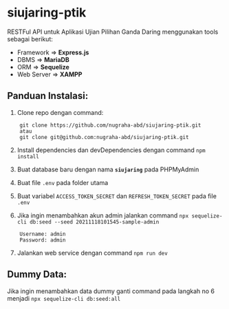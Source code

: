 # siujaring-ptik
RESTFul API untuk Aplikasi Ujian Pilihan Ganda Daring menggunakan tools sebagai berikut:

- Framework => **Express.js**
- DBMS => **MariaDB** 
- ORM => **Sequelize**
- Web Server => **XAMPP**

## Panduan Instalasi:
1. Clone repo dengan command:
```
    git clone https://github.com/nugraha-abd/siujaring-ptik.git 
    atau 
    git clone git@github.com:nugraha-abd/siujaring-ptik.git
```

2. Install dependencies dan devDependencies dengan command `npm install`

3. Buat database baru dengan nama **`siujaring`** pada PHPMyAdmin

4. Buat file `.env` pada folder utama

5. Buat variabel `ACCESS_TOKEN_SECRET` dan `REFRESH_TOKEN_SECRET` pada file `.env`

6. Jika ingin menambahkan akun admin jalankan command `npx sequelize-cli db:seed --seed 20211118101545-sample-admin`
```
    Username: admin
    Password: admin
```

7. Jalankan web service dengan command `npm run dev`

## Dummy Data:
Jika ingin menambahkan data dummy ganti command pada langkah no 6 menjadi `npx sequelize-cli db:seed:all`
